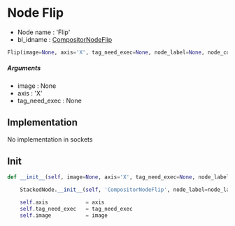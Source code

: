 # Node Flip

- Node name : 'Flip'
- bl_idname : [CompositorNodeFlip](https://docs.blender.org/api/current/bpy.types.{bl_idname}.html)


``` python
Flip(image=None, axis='X', tag_need_exec=None, node_label=None, node_color=None)
```
##### Arguments

- image : None
- axis : 'X'
- tag_need_exec : None

## Implementation

No implementation in sockets

## Init

``` python
def __init__(self, image=None, axis='X', tag_need_exec=None, node_label=None, node_color=None):

    StackedNode.__init__(self, 'CompositorNodeFlip', node_label=node_label, node_color=node_color)

    self.axis            = axis
    self.tag_need_exec   = tag_need_exec
    self.image           = image
```
